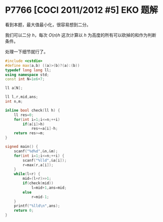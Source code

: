 # P7766 [COCI 2011/2012 #5] EKO 题解

看到本题，最大值最小化，很容易想到二分。

我们可以二分 $h$，每次 $O(n)$$h$ 这次计算以 $h$ 为高度的所有可以砍掉的和作为判断条件。

处理一下细节就行了。

```cpp
#include <cstdio>
#define max(a,b) ((a)>(b)?(a):(b))
typedef long long ll;
using namespace std;
const int N=1e6+7;

ll a[N];

ll l,r,mid,ans;
int n,m;

inline bool check(ll h) {
    ll res=0;
    for(int i=1;i<=n;++i)
        if(a[i]>h)
            res+=a[i]-h;
    return res>=m;
}

signed main() {
    scanf("%d%d",&n,&m);
    for(int i=1;i<=n;++i) {
        scanf("%lld",&a[i]);
        r=max(r,a[i]);
    }
    while(l<r) {
        mid=(l+r)>>1;
        if(check(mid))
            l=mid+1,ans=mid;
        else
            r=mid-1;
    }
    printf("%lld\n",ans);
    return 0;
}
``` 